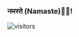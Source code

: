 ### नमस्ते (Namaste)🙏🏻!
![visitors](https://visitor-badge.laobi.icu/badge?page_id=thesayantapaul.visitor-badge)
